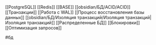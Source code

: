 [[PostgreSQL]]
[[Redis]]
[[BASE]]
[[obsidian/БД/ACID/ACID]]
[[Транзакции]]
[[Работа с WAL]]
[[Процесс восстановления базы данных]]
[[obsidian/БД/Изоляция транзакций/Изоляция транзакций|Изоляция транзакций]]
[[Распределенные БД]]
[[Блокировки]]
[[Оптимизация запросов]]

#бд 